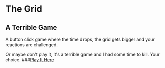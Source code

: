 # The Grid
## A Terrible Game
A button click game where the time drops, the grid gets bigger and your reactions are challenged.

Or maybe don't play it, it's a terrible game and I had some time to kill. Your choice.
###[Play It Here](http://echoes221.github.io/index.html)
